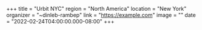 +++
title = "Urbit NYC"
region = "North America"
location = "New York"
organizer = "~dinleb-rambep"
link = "https://example.com"
image = ""
date = "2022-02-24T04:00:00.000-08:00"
+++
